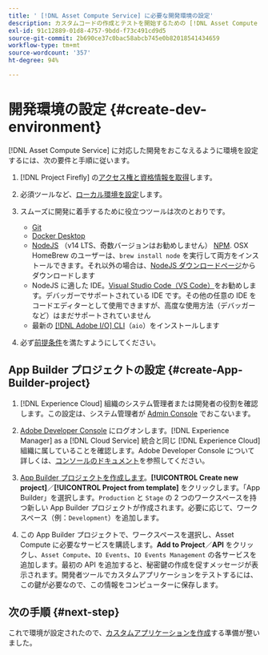 ```yaml
---
title: ' [!DNL Asset Compute Service] に必要な開発環境の設定'
description: カスタムコードの作成とテストを開始するための [!DNL Asset Compute Service] の開発環境の設定。
exl-id: 91c12889-01d8-4757-9bdd-f73c491cd9d5
source-git-commit: 2b690ce37c0bac58abcb745e0b82018541434659
workflow-type: tm+mt
source-wordcount: '357'
ht-degree: 94%

---
```


# 開発環境の設定 {#create-dev-environment}

[!DNL Asset Compute Service] に対応した開発をおこなえるように環境を設定するには、次の要件と手順に従います。

1. [!DNL Project Firefly] の[アクセス権と資格情報を取得](https://www.adobe.io/project-firefly/docs/getting_started/#acquire-access-and-credentials)します。

1. 必須ツールなど、[ローカル環境を設定](https://www.adobe.io/project-firefly/docs/getting_started/#local-environment-set-up)します。

1. スムーズに開発に着手するために役立つツールは次のとおりです。

   * [Git](https://git-scm.com/)
   * [Docker Desktop](https://www.docker.com/get-started)
   * [NodeJS](https://nodejs.org) （v14 LTS、奇数バージョンはお勧めしません） [NPM](https://www.npmjs.com). OSX HomeBrew のユーザーは、`brew install node` を実行して両方をインストールできます。それ以外の場合は、[NodeJS ダウンロードページ](https://nodejs.org/ja/)からダウンロードします
   * NodeJS に適した IDE。[Visual Studio Code（VS Code）](https://code.visualstudio.com)をお勧めします。デバッガーでサポートされている IDE です。その他の任意の IDE をコードエディターとして使用できますが、高度な使用方法（デバッガーなど）はまだサポートされていません
   * 最新の [[!DNL Adobe I/O] CLI](https://github.com/adobe/aio-cli)（`aio`）をインストールします

   <!-- - install using `npm install -g @adobe/aio-cli@7.1.0` -->

1. 必ず[前提条件](/help/understand-extensibility.md#prerequisites-and-provisioning)を満たすようにしてください。

<!--
>[!NOTE]
>
>For now, use [!DNL Adobe I/O] CLI v7.1.0 of and do not use [!DNL Adobe I/O] CLI v8.
-->

## App Builder プロジェクトの設定 {#create-App-Builder-project}

1. [!DNL Experience Cloud] 組織のシステム管理者または開発者の役割を確認します。この設定は、システム管理者が [Admin Console](https://adminconsole.adobe.com/overview) でおこないます。

1. [Adobe Developer Console](https://console.adobe.io/) にログオンします。[!DNL Experience Manager] as a [!DNL Cloud Service] 統合と同じ [!DNL Experience Cloud] 組織に属していることを確認します。Adobe Developer Console について詳しくは、[コンソールのドキュメント](https://www.adobe.io/apis/experienceplatform/console/docs.html)を参照してください。

1. [App Builder プロジェクトを作成します](https://developer.adobe.com/app-builder/docs/getting_started/first_app/)。**[!UICONTROL Create new project]**／**[!UICONTROL Project from template]** をクリックします。「App Builder」を選択します。`Production` と `Stage` の 2 つのワークスペースを持つ新しい App Builder プロジェクトが作成されます。必要に応じて、ワークスペース（例：`Development`）を追加します。

1. この App Builder プロジェクトで、ワークスペースを選択し、Asset Compute に必要なサービスを購読します。**Add to Project**／**API** をクリックし、`Asset Compute`、`IO Events`、`IO Events Management` の各サービスを追加します。最初の API を追加すると、秘密鍵の作成を促すメッセージが表示されます。開発者ツールでカスタムアプリケーションをテストするには、この鍵が必要なので、この情報をコンピューターに保存します。

## 次の手順 {#next-step}

これで環境が設定されたので、[カスタムアプリケーションを作成](develop-custom-application.md)する準備が整いました。

<!-- More ideas:
 
* Any steps in the beginning that lead to gotchas later should be called out for caution? For example,
  * don't change some defaults initially
  * know risks when deviating from standard path
  * naming conventions to follow
  * Retrieve and format credentials (YAML file details)

TBD: When aio-cli v8 bugs are resolved, update the AIO CLI install command to remove v7.x reference and instruct users to use the latest version. See CQDOC-18346.

-->
